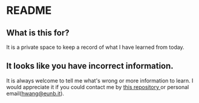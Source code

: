 # README

## What is this for?

It is a private space to keep a record of what I have learned from today.

## It looks like you have incorrect information.

It is always welcome to tell me what's wrong or more information to learn. I would appreciate it if you could contact me by  [this repository ](https://github.com/deveb/TIL)or personal email\(hwang@eunb.it\).

